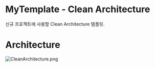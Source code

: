 # MyTemplate - Clean Architecture

신규 프로젝트에 사용할 Clean Architecture 템플릿.

# Architecture

![CleanArchitecture.png](https://github.com/smk513/MyTemplate_CleanArchitecture/blob/master/readme-res/CleanArchitecture.png?raw=true)